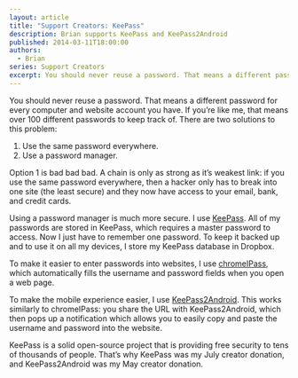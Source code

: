 ```yaml
---
layout: article
title: "Support Creators: KeePass"
description: Brian supports KeePass and KeePass2Android
published: 2014-03-11T18:00:00
authors:
  - Brian
series: Support Creators
excerpt: You should never reuse a pass­word. That means a dif­fer­ent pass­word for every com­puter and web­site ac­count you have. If you’re like me, that means over 100 dif­fer­ent pass­words to keep track of.
---
```

You should never reuse a password. That means a different password for every computer and website account you have. If you’re like me, that means over 100 different passwords to keep track of. There are two solutions to this problem:

1. Use the same password everywhere.
2. Use a password manager.

Option 1 is bad bad bad. A chain is only as strong as it’s weakest link: if you use the same password everywhere, then a hacker only has to break into one site (the least secure) and they now have access to your email, bank, and credit cards.

Using a password manager is much more secure. I use [KeePass](http://keepass.info/download.html). All of my passwords are stored in KeePass, which requires a master password to access. Now I just have to remember one password. To keep it backed up and to use it on all my devices, I store my KeePass database in Dropbox.

To make it easier to enter passwords into websites, I use [chromeIPass](https://chrome.google.com/webstore/detail/chromeipass/ompiailgknfdndiefoaoiligalphfdae?hl=en), which automatically fills the username and password fields when you open a web page.

To make the mobile experience easier, I use [KeePass2Android](https://play.google.com/store/apps/details?id=keepass2android.keepass2android). This works similarly to chromeIPass: you share the URL with KeePass2Android, which then pops up a notification which allows you to easily copy and paste the username and password into the website.

KeePass is a solid open-source project that is providing free security to tens of thousands of people. That’s why KeePass was my July creator donation, and KeePass2Android was my May creator donation.